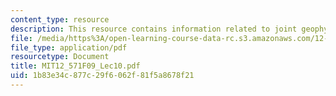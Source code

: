 ```yaml
---
content_type: resource
description: This resource contains information related to joint geophysical inversions.
file: /media/https%3A/open-learning-course-data-rc.s3.amazonaws.com/12-571-near-surface-geophysical-imaging-fall-2009/1b83e34c877c29f6062f81f5a8678f21_MIT12_571F09_Lec10.pdf
file_type: application/pdf
resourcetype: Document
title: MIT12_571F09_Lec10.pdf
uid: 1b83e34c-877c-29f6-062f-81f5a8678f21
---
```

